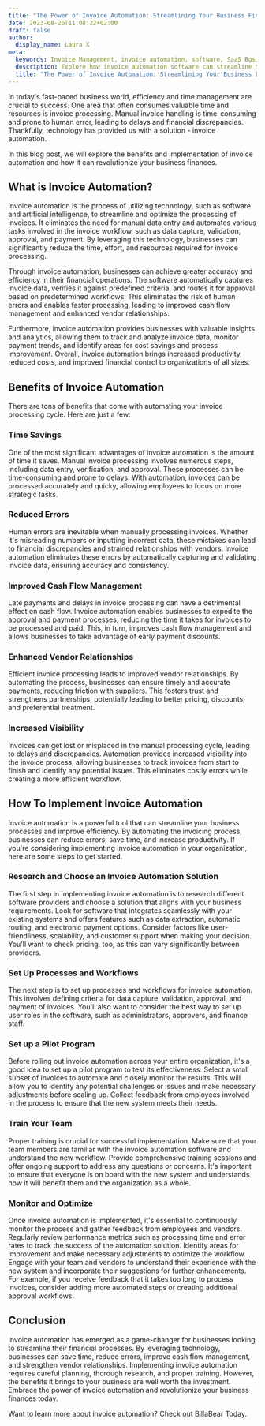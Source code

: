 ```yaml
---
title: "The Power of Invoice Automation: Streamlining Your Business Finances"
date: 2023-08-26T11:08:22+02:00
draft: false
author:
  display_name: Laura X
meta:
  keywords: Invoice Management, invoice automation, software, SaaS Business, Software as a Service, BillaBear
  description: Explore how invoice automation software can streamline SaaS business operations, enhance customer experience, and drive growth.
  title: "The Power of Invoice Automation: Streamlining Your Business Finances"  
---
```

In today's fast-paced business world, efficiency and time management are crucial to success. One area that often consumes valuable time and resources is invoice processing. Manual invoice handling is time-consuming and prone to human error, leading to delays and financial discrepancies. Thankfully, technology has provided us with a solution - invoice automation. 

In this blog post, we will explore the benefits and implementation of invoice automation and how it can revolutionize your business finances.

<!--more-->

## What is Invoice Automation?

Invoice automation is the process of utilizing technology, such as software and artificial intelligence, to streamline and optimize the processing of invoices. It eliminates the need for manual data entry and automates various tasks involved in the invoice workflow, such as data capture, validation, approval, and payment. By leveraging this technology, businesses can significantly reduce the time, effort, and resources required for invoice processing.

Through invoice automation, businesses can achieve greater accuracy and efficiency in their financial operations. The software automatically captures invoice data, verifies it against predefined criteria, and routes it for approval based on predetermined workflows. This eliminates the risk of human errors and enables faster processing, leading to improved cash flow management and enhanced vendor relationships.

Furthermore, invoice automation provides businesses with valuable insights and analytics, allowing them to track and analyze invoice data, monitor payment trends, and identify areas for cost savings and process improvement. Overall, invoice automation brings increased productivity, reduced costs, and improved financial control to organizations of all sizes.

## Benefits of Invoice Automation

There are tons of benefits that come with automating your invoice processing cycle. Here are just a few: 

### Time Savings

One of the most significant advantages of invoice automation is the amount of time it saves. Manual invoice processing involves numerous steps, including data entry, verification, and approval. These processes can be time-consuming and prone to delays. With automation, invoices can be processed accurately and quicky, allowing employees to focus on more strategic tasks.

### Reduced Errors

Human errors are inevitable when manually processing invoices. Whether it's misreading numbers or inputting incorrect data, these mistakes can lead to financial discrepancies and strained relationships with vendors. Invoice automation eliminates these errors by automatically capturing and validating invoice data, ensuring accuracy and consistency.

### Improved Cash Flow Management

Late payments and delays in invoice processing can have a detrimental effect on cash flow. Invoice automation enables businesses to expedite the approval and payment processes, reducing the time it takes for invoices to be processed and paid. This, in turn, improves cash flow management and allows businesses to take advantage of early payment discounts.

### Enhanced Vendor Relationships

Efficient invoice processing leads to improved vendor relationships. By automating the process, businesses can ensure timely and accurate payments, reducing friction with suppliers. This fosters trust and strengthens partnerships, potentially leading to better pricing, discounts, and preferential treatment.

### Increased Visibility

Invoices can get lost or misplaced in the manual processing cycle, leading to delays and discrepancies. Automation provides increased visibility into the invoice process, allowing businesses to track invoices from start to finish and identify any potential issues. This eliminates costly errors while creating a more efficient workflow.

## How To Implement Invoice Automation

Invoice automation is a powerful tool that can streamline your business processes and improve efficiency. By automating the invoicing process, businesses can reduce errors, save time, and increase productivity. If you're considering implementing invoice automation in your organization, here are some steps to get started.

### Research and Choose an Invoice Automation Solution

The first step in implementing invoice automation is to research different software providers and choose a solution that aligns with your business requirements. Look for software that integrates seamlessly with your existing systems and offers features such as data extraction, automatic routing, and electronic payment options. Consider factors like user-friendliness, scalability, and customer support when making your decision. You'll want to check pricing, too, as this can vary significantly between providers.

### Set Up Processes and Workflows 

The next step is to set up processes and workflows for invoice automation. This involves defining criteria for data capture, validation, approval, and payment of invoices. You'll also want to consider the best way to set up user roles in the software, such as administrators, approvers, and finance staff.

### Set up a Pilot Program

Before rolling out invoice automation across your entire organization, it's a good idea to set up a pilot program to test its effectiveness. Select a small subset of invoices to automate and closely monitor the results. This will allow you to identify any potential challenges or issues and make necessary adjustments before scaling up. Collect feedback from employees involved in the process to ensure that the new system meets their needs.

### Train Your Team

Proper training is crucial for successful implementation. Make sure that your team members are familiar with the invoice automation software and understand the new workflow. Provide comprehensive training sessions and offer ongoing support to address any questions or concerns. It's important to ensure that everyone is on board with the new system and understands how it will benefit them and the organization as a whole.

### Monitor and Optimize

Once invoice automation is implemented, it's essential to continuously monitor the process and gather feedback from employees and vendors. Regularly review performance metrics such as processing time and error rates to track the success of the automation solution. Identify areas for improvement and make necessary adjustments to optimize the workflow. Engage with your team and vendors to understand their experience with the new system and incorporate their suggestions for further enhancements. For example, if you receive feedback that it takes too long to process invoices, consider adding more automated steps or creating additional approval workflows.


## Conclusion

Invoice automation has emerged as a game-changer for businesses looking to streamline their financial processes. By leveraging technology, businesses can save time, reduce errors, improve cash flow management, and strengthen vendor relationships. Implementing invoice automation requires careful planning, thorough research, and proper training. However, the benefits it brings to your business are well worth the investment. Embrace the power of invoice automation and revolutionize your business finances today.

Want to learn more about invoice automation? Check out BillaBear Today.

